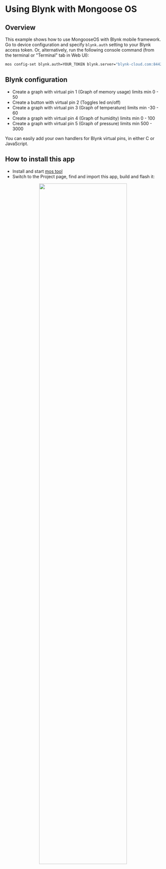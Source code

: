 # Using Blynk with Mongoose OS

## Overview

This example shows how to use MongooseOS with Blynk mobile framework.
Go to device configuration and specify
`blynk.auth` setting to your Blynk access token. Or, alternatively,
run the following console command (from the terminal or "Terminal" tab in Web UI):

```bash
mos config-set blynk.auth=YOUR_TOKEN blynk.server="blynk-cloud.com:8442"
```

## Blynk configuration
- Create a graph with virtual pin 1 (Graph of memory usage) limits min 0 - 50
- Create a button with virtual pin 2 (Toggles led on/off)
- Create a graph with virtual pin 3 (Graph of temperature) limits min -30 - 60
- Create a graph with virtual pin 4 (Graph of humidity) limits min 0 - 100
- Create a graph with virtual pin 5 (Graph of pressure) limits min 500 - 3000

You can easily add your own handlers for Blynk virtual pins, in either C
or JavaScript.

## How to install this app

- Install and start [mos tool](https://mongoose-os.com/software.html)
- Switch to the Project page, find and import this app, build and flash it:

<p align="center">
  <img src="https://mongoose-os.com/images/app1.gif" width="75%">
</p>

